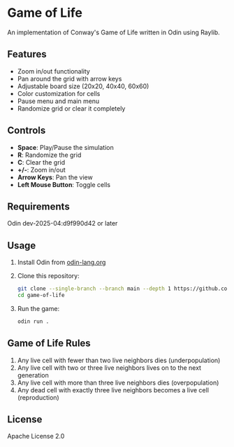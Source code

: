 # Game of Life

An implementation of Conway's Game of Life written in Odin using Raylib.

## Features

- Zoom in/out functionality
- Pan around the grid with arrow keys
- Adjustable board size (20x20, 40x40, 60x60)
- Color customization for cells
- Pause menu and main menu
- Randomize grid or clear it completely

## Controls

- **Space**: Play/Pause the simulation
- **R**: Randomize the grid
- **C**: Clear the grid
- **+/-**: Zoom in/out
- **Arrow Keys**: Pan the view
- **Left Mouse Button**: Toggle cells

## Requirements

Odin dev-2025-04:d9f990d42 or later

## Usage

1. Install Odin from [odin-lang.org](https://odin-lang.org/)

2. Clone this repository:

   ```bash
   git clone --single-branch --branch main --depth 1 https://github.com/4ster-light/game-of-life.git
   cd game-of-life
   ```

3. Run the game:

   ```bash
   odin run .
   ```

## Game of Life Rules

1. Any live cell with fewer than two live neighbors dies (underpopulation)
2. Any live cell with two or three live neighbors lives on to the next
   generation
3. Any live cell with more than three live neighbors dies (overpopulation)
4. Any dead cell with exactly three live neighbors becomes a live cell
   (reproduction)

## License

Apache License 2.0

